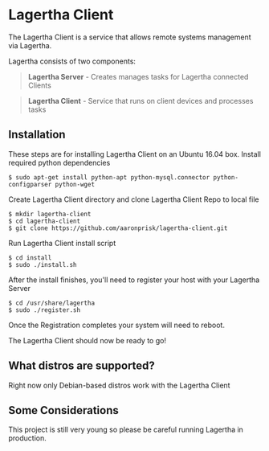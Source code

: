 # Lagertha Client

The Lagertha Client is a service that allows remote systems management via Lagertha.

Lagertha consists of two components:

>**Lagertha Server** - Creates manages tasks for Lagertha connected Clients

> **Lagertha Client** - Service that runs on client devices and processes tasks


## Installation

These steps are for installing Lagertha Client on an Ubuntu 16.04  box.
Install required python dependencies
```
$ sudo apt-get install python-apt python-mysql.connector python-configparser python-wget 
```
Create Lagertha Client directory and clone Lagertha Client Repo to local file
```
$ mkdir lagertha-client
$ cd lagertha-client
$ git clone https://github.com/aaronprisk/lagertha-client.git
```
Run Lagertha Client install script
```
$ cd install
$ sudo ./install.sh
```

After the install finishes, you'll need to register your host with your Lagertha Server
```
$ cd /usr/share/lagertha
$ sudo ./register.sh
```
Once the Registration completes your system will need to reboot.

The Lagertha Client should now be ready to go!

## What distros are supported?
Right now only Debian-based distros work with the Lagertha Client

## Some Considerations

This project is still very young so please be careful running Lagertha in production. 
